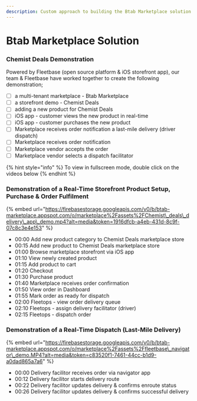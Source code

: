 ```yaml
---
description: Custom approach to building the Btab Marketplace solution.
---
```


# Btab Marketplace Solution

### Chemist Deals Demonstration

Powered by Fleetbase \(open source platform & iOS storefront app\), our team & Fleetbase have worked together to create the following demonstration;

* [ ] a multi-tenant marketplace - Btab Marketplace
* [ ] a storefront demo - Chemist Deals
* [ ] adding a new product for Chemist Deals
* [ ] iOS app - customer views the new product in real-time
* [ ] iOS app - customer purchases the new product
* [ ] Marketplace receives order notification a last-mile delivery \(driver dispatch\)
* [ ] Marketplace receives order notification
* [ ] Marketplace vendor accepts the order
* [ ] Marketplace vendor selects a dispatch facilitator

{% hint style="info" %}
To view in fullscreen mode, double click on the videos below
{% endhint %}

### Demonstration of a Real-Time Storefront Product Setup, Purchase & Order Fulfilment

{% embed url="https://firebasestorage.googleapis.com/v0/b/btab-marketplace.appspot.com/o/marketplace%2Fassets%2FChemist\_deals\_delivery\_app\_demo.mp4?alt=media&token=1916dfcb-a4eb-431d-8c9f-07c8c3e4e153" %}



* 00:00 Add new product category to Chemist Deals marketplace store 
* 00:15 Add new product to Chemist Deals marketplace store 
* 01:00 Browse marketplace storefront via iOS app 
* 01:10 View newly created product 
* 01:15 Add product to cart 
* 01:20 Checkout 
* 01:30 Purchase product 
* 01:40 Marketplace receives order confirmation 
* 01:50 View order in Dashboard 
* 01:55 Mark order as ready for dispatch 
* 02:00 Fleetops - view order delivery queue 
* 02:10 Fleetops - assign delivery facilitator \(driver\) 
* 02:15 Fleetops - dispatch order

### Demonstration of a Real-Time Dispatch \(Last-Mile Delivery\)

{% embed url="https://firebasestorage.googleapis.com/v0/b/btab-marketplace.appspot.com/o/marketplace%2Fassets%2Ffleetbase\_navigator\_demo.MP4?alt=media&token=c83520f1-7461-44cc-b1d9-a0dad865a7a6" %}

* 00:00 Delivery facilitor receives order via navigator app 
* 00:12 Delivery facilitor starts delivery route 
* 00:22 Delivery facilitor updates delivery & confirms enroute status 
* 00:26 Delivery facilitor updates delivery & confirms successful delivery

